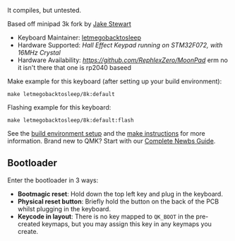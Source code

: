 It compiles, but untested. 

Based off minipad 3k fork by [Jake Stewart](https://github.com/RephlexZero)

* Keyboard Maintainer: [letmegobacktosleep](https://github.com/letmegobacktosleep)
* Hardware Supported: *Hall Effect Keypad running on STM32F072, with 16MHz Crystal*
* Hardware Availability: *https://github.com/RephlexZero/MoonPad* erm no it isn't there that one is rp2040 baseed

Make example for this keyboard (after setting up your build environment):

    make letmegobacktosleep/8k:default

Flashing example for this keyboard:

    make letmegobacktosleep/8k:default:flash

See the [build environment setup](https://docs.qmk.fm/#/getting_started_build_tools) and
the [make instructions](https://docs.qmk.fm/#/getting_started_make_guide) for more information. Brand new to QMK? Start
with our [Complete Newbs Guide](https://docs.qmk.fm/#/newbs).

## Bootloader

Enter the bootloader in 3 ways:

* **Bootmagic reset**: Hold down the top left key and plug in the keyboard.
* **Physical reset button**: Briefly hold the button on the back of the PCB whilst plugging in the keyboard.
* **Keycode in layout**: There is no key mapped to `QK_BOOT` in the pre-created keymaps, but you may assign this key in any keymaps you create.
